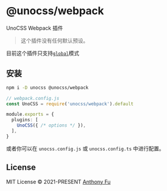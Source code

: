 # @unocss/webpack

UnoCSS Webpack 插件

> 这个插件没有任何默认预设。

目前这个插件只支持[`global`](https://github.com/unocss/unocss/blob/main/packages/vite/src/types.ts#L11-L21)模式

## 安装

```bash
npm i -D unocss @unocss/webpack
```

```ts
// webpack.config.js
const UnoCSS = require('unocss/webpack').default

module.exports = {
  plugins: [
    UnoCSS({ /* options */ }),
  ],
}
```

或者你可以在 `unocss.config.js` 或 `unocss.config.ts` 中进行配置。

## License

MIT License &copy; 2021-PRESENT [Anthony Fu](https://github.com/antfu)